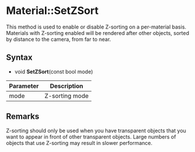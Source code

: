 # Material::SetZSort

This method is used to enable or disable Z-sorting on a per-material basis. Materials with Z-sorting enabled will be rendered after other objects, sorted by distance to the camera, from far to near.

## Syntax

- void **SetZSort**(const bool mode)

| Parameter | Description |
|---|---|
| mode | Z-sorting mode |

## Remarks

Z-sorting should only be used when you have transparent objects that you want to appear in front of other transparent objects. Large numbers of objects that use Z-sorting may result in slower performance.
